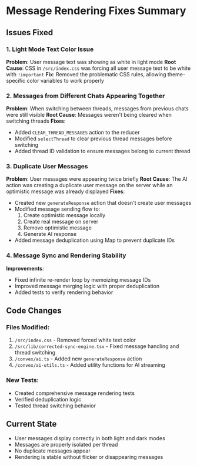 # Message Rendering Fixes Summary

## Issues Fixed

### 1. Light Mode Text Color Issue
**Problem**: User message text was showing as white in light mode
**Root Cause**: CSS in `/src/index.css` was forcing all user message text to be white with `!important`
**Fix**: Removed the problematic CSS rules, allowing theme-specific color variables to work properly

### 2. Messages from Different Chats Appearing Together
**Problem**: When switching between threads, messages from previous chats were still visible
**Root Cause**: Messages weren't being cleared when switching threads
**Fixes**:
- Added `CLEAR_THREAD_MESSAGES` action to the reducer
- Modified `selectThread` to clear previous thread messages before switching
- Added thread ID validation to ensure messages belong to current thread

### 3. Duplicate User Messages
**Problem**: User messages were appearing twice briefly
**Root Cause**: The AI action was creating a duplicate user message on the server while an optimistic message was already displayed
**Fixes**:
- Created new `generateResponse` action that doesn't create user messages
- Modified message sending flow to:
  1. Create optimistic message locally
  2. Create real message on server
  3. Remove optimistic message
  4. Generate AI response
- Added message deduplication using Map to prevent duplicate IDs

### 4. Message Sync and Rendering Stability
**Improvements**:
- Fixed infinite re-render loop by memoizing message IDs
- Improved message merging logic with proper deduplication
- Added tests to verify rendering behavior

## Code Changes

### Files Modified:
1. `/src/index.css` - Removed forced white text color
2. `/src/lib/corrected-sync-engine.tsx` - Fixed message handling and thread switching
3. `/convex/ai.ts` - Added new `generateResponse` action
4. `/convex/ai-utils.ts` - Added utility functions for AI streaming

### New Tests:
- Created comprehensive message rendering tests
- Verified deduplication logic
- Tested thread switching behavior

## Current State
- User messages display correctly in both light and dark modes
- Messages are properly isolated per thread
- No duplicate messages appear
- Rendering is stable without flicker or disappearing messages